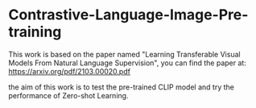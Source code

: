 # Contrastive-Language-Image-Pre-training


This work is based on the paper named "Learning Transferable Visual Models From Natural Language Supervision", you can find the paper at: https://arxiv.org/pdf/2103.00020.pdf 


the aim of this work is to test the pre-trained CLIP model and try the performance of Zero-shot Learning.
